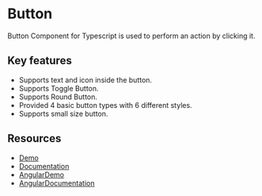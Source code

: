 # Button

Button Component for Typescript is used to perform an action by clicking it.

## Key features

* Supports text and icon inside the button.
* Supports Toggle Button.
* Supports Round Button.
* Provided 4 basic button types with 6 different styles.
* Supports small size button.

## Resources

* [Demo](http://ej2.syncfusion.com/demos/#/button/default.html)
* [Documentation](http://ej2.syncfusion.com/documentation/button)
* [AngularDemo](http://ej2.syncfusion.com/angular/demos/#/button/default)
* [AngularDocumentation](http://ej2.syncfusion.com/angular/documentation/button)
